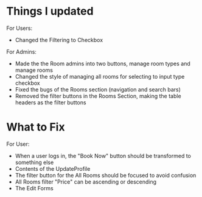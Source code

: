 # Things I updated

For Users:

- Changed the Filtering to Checkbox

For Admins:

- Made the the Room admins into two buttons, manage room types and manage rooms
- Changed the style of managing all rooms for selecting to input type checkbox
- Fixed the bugs of the Rooms section (navigation and search bars)
- Removed the filter buttons in the Rooms Section, making the table headers as the filter buttons

# What to Fix

For User:

- When a user logs in, the "Book Now" button should be transformed to something else
- Contents of the UpdateProfile
- The filter button for the All Rooms should be focused to avoid confusion
- All Rooms filter "Price" can be ascending or descending
- The Edit Forms